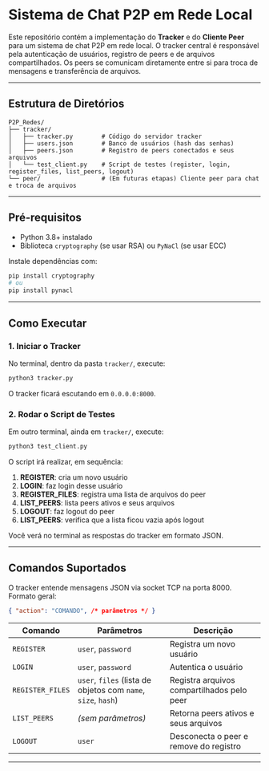 # Sistema de Chat P2P em Rede Local

Este repositório contém a implementação do **Tracker** e do **Cliente Peer** para um sistema de chat P2P em rede local. O tracker central é responsável pela autenticação de usuários, registro de peers e de arquivos compartilhados. Os peers se comunicam diretamente entre si para troca de mensagens e transferência de arquivos.

---

## Estrutura de Diretórios

```
P2P_Redes/
├── tracker/
│   ├── tracker.py        # Código do servidor tracker
│   ├── users.json        # Banco de usuários (hash das senhas)
│   ├── peers.json        # Registro de peers conectados e seus arquivos
│   └── test_client.py    # Script de testes (register, login, register_files, list_peers, logout)
└── peer/                 # (Em futuras etapas) Cliente peer para chat e troca de arquivos
```

---

## Pré-requisitos

* Python 3.8+ instalado
* Biblioteca `cryptography` (se usar RSA) ou `PyNaCl` (se usar ECC)

Instale dependências com:

```bash
pip install cryptography
# ou
pip install pynacl
```

---

## Como Executar

### 1. Iniciar o Tracker

No terminal, dentro da pasta `tracker/`, execute:

```bash
python3 tracker.py
```

O tracker ficará escutando em `0.0.0.0:8000`.

### 2. Rodar o Script de Testes

Em outro terminal, ainda em `tracker/`, execute:

```bash
python3 test_client.py
```

O script irá realizar, em sequência:

1. **REGISTER**: cria um novo usuário
2. **LOGIN**: faz login desse usuário
3. **REGISTER\_FILES**: registra uma lista de arquivos do peer
4. **LIST\_PEERS**: lista peers ativos e seus arquivos
5. **LOGOUT**: faz logout do peer
6. **LIST\_PEERS**: verifica que a lista ficou vazia após logout

Você verá no terminal as respostas do tracker em formato JSON.

---

## Comandos Suportados

O tracker entende mensagens JSON via socket TCP na porta 8000. Formato geral:

```json
{ "action": "COMANDO", /* parâmetros */ }
```

| Comando          | Parâmetros                                                    | Descrição                                  |
| ---------------- | ------------------------------------------------------------- | ------------------------------------------ |
| `REGISTER`       | `user`, `password`                                            | Registra um novo usuário                   |
| `LOGIN`          | `user`, `password`                                            | Autentica o usuário                        |
| `REGISTER_FILES` | `user`, `files` (lista de objetos com `name`, `size`, `hash`) | Registra arquivos compartilhados pelo peer |
| `LIST_PEERS`     | *(sem parâmetros)*                                            | Retorna peers ativos e seus arquivos       |
| `LOGOUT`         | `user`                                                        | Desconecta o peer e remove do registro     |

---

